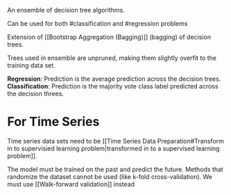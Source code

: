 An ensemble of decision tree algorithms.

Can be used for both #classification and #regression problems

Extension of [[Bootstrap Aggregation (Bagging)]] (bagging) of decision trees. 

Trees used in ensemble are unpruned, making them slightly overfit to the training data set. 

**Regression**: Prediction is the average prediction across the decision trees.
**Classification**: Prediction is the majority vote class label predicted across the decision threes. 

# For Time Series

Time series data sets need to be [[Time Series Data Preparation#Transform in to supervisied learning problem|transformed in to a supervised learning problem]]. 

The model must be trained on the past and predict the future.
	Methods that randomize the dataset cannot be used (like k-fold cross-validation). 
	We must use [[Walk-forward validation]] instead
